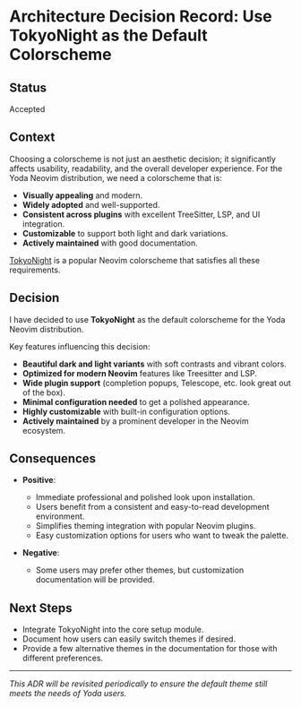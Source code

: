 # Architecture Decision Record: Use TokyoNight as the Default Colorscheme

## Status
Accepted

## Context

Choosing a colorscheme is not just an aesthetic decision; it significantly affects usability, readability, and the overall developer experience. For the Yoda Neovim distribution, we need a colorscheme that is:

- **Visually appealing** and modern.
- **Widely adopted** and well-supported.
- **Consistent across plugins** with excellent TreeSitter, LSP, and UI integration.
- **Customizable** to support both light and dark variations.
- **Actively maintained** with good documentation.

[TokyoNight](https://github.com/folke/tokyonight.nvim) is a popular Neovim colorscheme that satisfies all these requirements.

## Decision

I have decided to use **TokyoNight** as the default colorscheme for the Yoda Neovim distribution.

Key features influencing this decision:

- **Beautiful dark and light variants** with soft contrasts and vibrant colors.
- **Optimized for modern Neovim** features like Treesitter and LSP.
- **Wide plugin support** (completion popups, Telescope, etc. look great out of the box).
- **Minimal configuration needed** to get a polished appearance.
- **Highly customizable** with built-in configuration options.
- **Actively maintained** by a prominent developer in the Neovim ecosystem.

## Consequences

- **Positive**:
  - Immediate professional and polished look upon installation.
  - Users benefit from a consistent and easy-to-read development environment.
  - Simplifies theming integration with popular Neovim plugins.
  - Easy customization options for users who want to tweak the palette.

- **Negative**:
  - Some users may prefer other themes, but customization documentation will be provided.

## Next Steps

- Integrate TokyoNight into the core setup module.
- Document how users can easily switch themes if desired.
- Provide a few alternative themes in the documentation for those with different preferences.

---

_This ADR will be revisited periodically to ensure the default theme still meets the needs of Yoda users._


